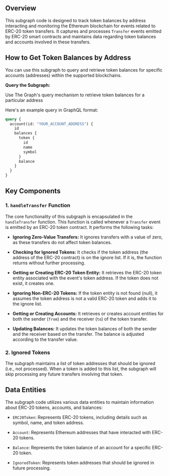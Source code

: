 ## Overview

This subgraph code is designed to track token balances by address interacting and monitoring the Ethereum blockchain for events related to ERC-20 token transfers. It captures and processes `Transfer` events emitted by ERC-20 smart contracts and maintains data regarding token balances and accounts involved in these transfers.

## How to Get Token Balances by Address

You can use this subgraph to query and retrieve token balances for specific accounts (addresses) within the supported blockchains.

**Query the Subgraph:**

Use The Graph's query mechanism to retrieve token balances for a particular address

Here's an example query in GraphQL format:

```graphql
query {
  account(id: "YOUR_ACCOUNT_ADDRESS") {
    id
    balances {
      token {
        id
        name
        symbol
      }
      balance
    }
  }
}
```

## Key Components

### 1. `handleTransfer` Function

The core functionality of this subgraph is encapsulated in the `handleTransfer` function. This function is called whenever a `Transfer` event is emitted by an ERC-20 token contract. It performs the following tasks:

- **Ignoring Zero-Value Transfers:** It ignores transfers with a value of zero, as these transfers do not affect token balances.

- **Checking for Ignored Tokens:** It checks if the token address (the address of the ERC-20 contract) is on the ignore list. If it is, the function returns without further processing.

- **Getting or Creating ERC-20 Token Entity:** It retrieves the ERC-20 token entity associated with the event's token address. If the token does not exist, it creates one.

- **Ignoring Non-ERC-20 Tokens:** If the token entity is not found (null), it assumes the token address is not a valid ERC-20 token and adds it to the ignore list.

- **Getting or Creating Accounts:** It retrieves or creates account entities for both the sender (`from`) and the receiver (`to`) of the token transfer.

- **Updating Balances:** It updates the token balances of both the sender and the receiver based on the transfer. The balance is adjusted according to the transfer value.

### 2. Ignored Tokens

The subgraph maintains a list of token addresses that should be ignored (i.e., not processed). When a token is added to this list, the subgraph will skip processing any future transfers involving that token.

## Data Entities

The subgraph code utilizes various data entities to maintain information about ERC-20 tokens, accounts, and balances:

- `ERC20Token`: Represents ERC-20 tokens, including details such as symbol, name, and token address.

- `Account`: Represents Ethereum addresses that have interacted with ERC-20 tokens.

- `Balance`: Represents the token balance of an account for a specific ERC-20 token.

- `IgnoredToken`: Represents token addresses that should be ignored in future processing.
